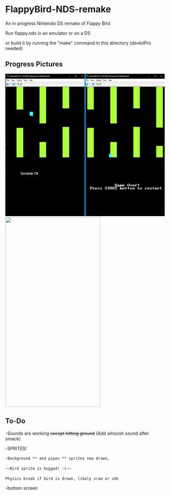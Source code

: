 # FlappyBird-NDS-remake


An in progress Nintendo DS remake of Flappy Bird

Run flappy.nds in an emulator or on a DS

or build it by running the "make" command in this directory (devkitPro needed)

## Progress Pictures
<img src="https://github.com/rakib-shahid/FlappyBird-NDS-remake/blob/main/pics/flappy%20bird%20ds.png" width="600" height="450"/>
<img src="/pics/flappyGif.gif" width="300" height="600"/>

## To-Do

-Sounds are working ~~except hitting ground~~ (Add whoosh sound after smack)

-SPRITES!

    -Background ** and pipes ** sprites now drawn,

    ~~Bird sprite is bugged! :(~~

    Physics break if bird is drawn, likely vram or idk

-bottom screen
